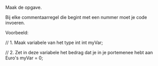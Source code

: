 Maak de opgave.


Bij elke commentaarregel die begint met een nummer moet je code invoeren.


Voorbeeld:


//  1. Maak variabele van het type int
    int myVar;

//  2. Zet in deze variabele het bedrag dat je in je portemenee hebt aan Euro's
    myVar = 0;
    
    
    

